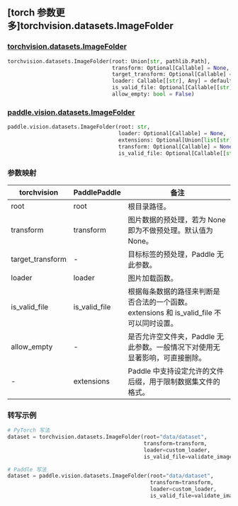 ## [torch 参数更多]torchvision.datasets.ImageFolder

### [torchvision.datasets.ImageFolder](https://www.paddlepaddle.org.cn/documentation/docs/zh/api/paddle/vision/datasets/ImageFolder_cn.html)

```python
torchvision.datasets.ImageFolder(root: Union[str, pathlib.Path], 
                                 transform: Optional[Callable] = None, 
                                 target_transform: Optional[Callable] = None, 
                                 loader: Callable[[str], Any] = default_loader, 
                                 is_valid_file: Optional[Callable[[str], bool]] = None, 
                                 allow_empty: bool = False)
```

### [paddle.vision.datasets.ImageFolder](https://pytorch.org/vision/main/generated/torchvision.datasets.ImageFolder.html)

```python
paddle.vision.datasets.ImageFolder(root: str, 
                                   loader: Optional[Callable] = None, 
                                   extensions: Optional[Union[list[str], tuple[str]]] = None, 
                                   transform: Optional[Callable] = None, 
                                   is_valid_file: Optional[Callable[[str], bool]] = None)
```


### 参数映射

| torchvision | PaddlePaddle | 备注                                      |
| -------------------------------- | ---------------------------------- | ----------------------------------------- |
| root                             | root                               | 根目录路径。                                |
| transform                        | transform                          | 图片数据的预处理，若为 None 即为不做预处理。默认值为 None。 |
| target_transform                 | -                                  | 目标标签的预处理，Paddle 无此参数。         |
| loader                           | loader                             | 图片加载函数。                              |
| is_valid_file                    | is_valid_file                      | 根据每条数据的路径来判断是否合法的一个函数。extensions 和 is_valid_file 不可以同时设置。                  |
| allow_empty                      | -                                  | 是否允许空文件夹，Paddle 无此参数。一般情况下对使用无显著影响，可直接删除。 |
| -                                | extensions                         | Paddle 中支持设定允许的文件后缀，用于限制数据集文件的格式。|

### 转写示例

```python
# PyTorch 写法
dataset = torchvision.datasets.ImageFolder(root="data/dataset",
                                           transform=transform,
                                           loader=custom_loader,
                                           is_valid_file=validate_image)

# Paddle 写法
dataset = paddle.vision.datasets.ImageFolder(root="data/dataset",
                                             transform=transform,
                                             loader=custom_loader,
                                             is_valid_file=validate_image)
```